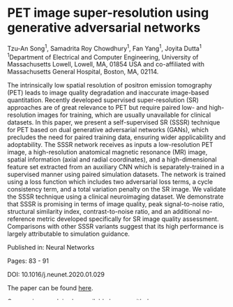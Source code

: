 # PET image super-resolution using generative adversarial networks
Tzu-An Song<sup>1</sup>, Samadrita Roy Chowdhury<sup>1</sup>, Fan Yang<sup>1</sup>, Joyita Dutta<sup>1</sup></br>
<sup>1</sup>Department of Electrical and Computer Engineering, University of Massachusetts Lowell, Lowell, MA, 01854 USA and co-affiliated with Massachusetts General Hospital, Boston, MA, 02114.

The intrinsically low spatial resolution of positron emission tomography (PET) leads to image quality degradation and inaccurate image-based quantitation. Recently developed supervised super-resolution (SR) approaches are of great relevance to PET but require paired low- and high-resolution images for training, which are usually unavailable for clinical datasets. In this paper, we present a self-supervised SR (SSSR) technique for PET based on dual generative adversarial networks (GANs), which precludes the need for paired training data, ensuring wider applicability and adoptability. The SSSR network receives as inputs a low-resolution PET image, a high-resolution anatomical magnetic resonance (MR) image, spatial information (axial and radial coordinates), and a high-dimensional feature set extracted from an auxiliary CNN which is separately-trained in a supervised manner using paired simulation datasets. The network is trained using a loss function which includes two adversarial loss terms, a cycle consistency term, and a total variation penalty on the SR image. We validate the SSSR technique using a clinical neuroimaging dataset. We demonstrate that SSSR is promising in terms of image quality, peak signal-to-noise ratio, structural similarity index, contrast-to-noise ratio, and an additional no-reference metric developed specifically for SR image quality assessment. Comparisons with other SSSR variants suggest that its high performance is largely attributable to simulation guidance.

Published in: Neural Networks

Pages: 83 - 91

DOI: 10.1016/j.neunet.2020.01.029

The paper can be found [here](https://www.sciencedirect.com/science/article/abs/pii/S0893608020300393?via%3Dihub).

Our previous work is also available [here](https://github.com/alansoong200/SR_PET_CNN) on github.

## Prerequisites

This code uses:

- Python 2.7
- Pytorch 0.4.0
- matplotlib 2.2.4
- numpy 1.16.4
- scipy 1.2.1
- NVIDIA GPU
- CUDA 8.0
- CuDNN 7.1.2

## Dataset

BrainWeb (Simulated Brain Database):
https://brainweb.bic.mni.mcgill.ca/brainweb/

Alzheimer’s Disease Neuroimaging Initiative (ADNI) (Clinical Database):
http://adni.loni.usc.edu/

## UMASS_LOWELL_BIDSLab
Biomedical Imaging & Data Science Laboratory

Lab's website:
http://www.bidslab.org/index.html


Email: TzuAn_Song(at)student.uml.edu, 
       TzuAn.Song(at)MGH.HARVARD.EDU, 
       alansoong200(at)gamil.com.
